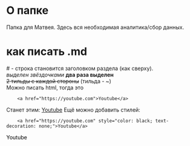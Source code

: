 # О папке
Папка для Матвея. Здесь вся необходимая аналитика/сбор данных.
# как писать .md
\# - строка становится заголовком раздела (как сверху). <br>
*выделен звёздочками* **два раза выделен**<br>
 ~~2 тильды с каждой стороны~~ (тильда - \~)<br>
Можно писать html, тогда это
```
    <a href="https://youtube.com">Youtube</a>
```
Станет этим:
<a href="https://youtube.com">Youtube</a>
Ещё можно добавить стилей:
```
    <a href="https://youtube.com" style="color: black; text-decoration: none;">Youtube</a>
```
<a href="https://youtube.com" style="color: black; text-decoration: none;">Youtube</a>